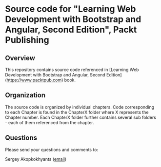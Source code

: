 Source code for "Learning Web Development with Bootstrap and Angular, Second Edition", Packt Publishing 
====================================================

## Overview

This repository contains source code referenced in [Learning Web Development with Bootstrap and Angular, Second Edition] (https://www.packtpub.com) book. 

 
## Organization

The source code is organized by individual chapters. Code corresponding to each Chapter is found in the ChapterX folder where X represents the Chapter number. Each ChapterX folder further contains several sub folders - each of them referenced from the chapter.

## Questions

Please send your questions and comments to:
 
 Sergey Akopkokhyants ([email](mailto:akserg@gmail.com))  
